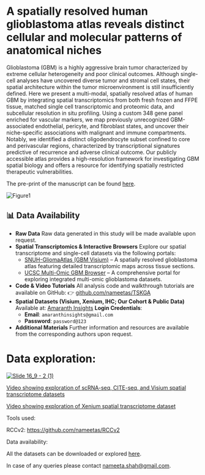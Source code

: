 # A spatially resolved human glioblastoma atlas reveals distinct cellular and molecular patterns of anatomical niches

Glioblastoma (GBM) is a highly aggressive brain tumor characterized by extreme cellular heterogeneity and poor clinical outcomes. Although single-cell analyses have uncovered diverse tumor and stromal cell states, their spatial architecture within the tumor microenvironment is still insufficiently defined. Here we present a multi-modal, spatially resolved atlas of human GBM by integrating spatial transcriptomics from both fresh frozen and FFPE tissue, matched single cell transcriptomic and proteomic data, and subcellular resolution in situ profiling. Using a custom 348 gene panel enriched for vascular markers, we map previously unrecognized GBM-associated endothelial, pericyte, and fibroblast states, and uncover their niche-specific associations with malignant and immune compartments. Notably, we identified a distinct oligodendrocyte subset confined to core and perivascular regions, characterized by transcriptional signatures predictive of recurrence and adverse clinical outcome. Our publicly accessible atlas provides a high-resolution framework for investigating GBM spatial biology and offers a resource for identifying spatially restricted therapeutic vulnerabilities.

The pre-print of the manuscript can be found [here](https://pmc.ncbi.nlm.nih.gov/articles/PMC10639919/).

![Figure1](https://github.com/user-attachments/assets/b381fe05-b8c9-4cdf-bdd5-a414635259ef)

## :bar_chart: Data Availability
- **Raw Data**
  Raw data generated in this study will be made available upon request.
- **Spatial Transcriptomics & Interactive Browsers**
  Explore our spatial transcriptome and single-cell datasets via the following portals:
  - [SNUH-GliomaAtlas (GBM Visium)](https://gbmvisium.snu.ac.kr/) – A spatially resolved glioblastoma atlas featuring detailed transcriptomic maps across tissue sections.
  - [UCSC Multi-Omic GBM Browser](https://multiomic-gbm.cells.ucsc.edu/) – A comprehensive portal for exploring integrated multi-omic glioblastoma datasets.
- **Code & Video Tutorials**
  All analysis code and walkthrough tutorials are available on GitHub:
  :point_right: [github.com/nameetas/TSKGA](https://github.com/nameetas/TSKGA)
- **Spatial Datasets (Visium, Xenium, IHC; Our Cohort & Public Data)**
  Available at: [Amaranth Insights](https://www.amaranth-insights.com)
  **Login Credentials**:
  - **Email**: `amaranthinsights@gmail.com`
  - **Password**: `password@123`
- **Additional Materials**
  Further information and resources are available from the corresponding authors upon request.



# Data exploration:

[![Slide 16_9 - 2 (1)](https://github.com/nameetas/TSKGA/assets/41729594/9a8b0036-06c5-4c63-9ae6-85de039099e5)](https://www.youtube.com/watch?v=wgA2_yQMOpM)

[Video showing exploration of scRNA-seq, CITE-seq, and Visium spatial transcriptome datasets](https://www.youtube.com/watch?v=wgA2_yQMOpM)

[Video showing exploration of Xenium spatial transcriptome dataset](https://www.youtube.com/watch?v=f6yDlKXgTb0)

Tools used:

RCCv2: https://github.com/nameetas/RCCv2

Data availability:

All the datasets can be downloaded or explored <a href = "https://gbmvisium.snu.ac.kr/">here</a>.

In case of any queries please contact <nameeta.shah@gmail.com>.
